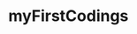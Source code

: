 # myFirstCodings

<!DOCTYPE html>
<html>
  
  <head>
    <meta charset ="UTF-8">
  <head>
  <body>
  <body>
    
<html>
